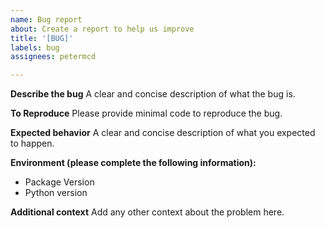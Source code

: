 ```yaml
---
name: Bug report
about: Create a report to help us improve
title: '[BUG]'
labels: bug
assignees: petermcd

---
```


**Describe the bug**
A clear and concise description of what the bug is.

**To Reproduce**
Please provide minimal code to reproduce the bug.

**Expected behavior**
A clear and concise description of what you expected to happen.

**Environment (please complete the following information):**

- Package Version
- Python version

**Additional context**
Add any other context about the problem here.
